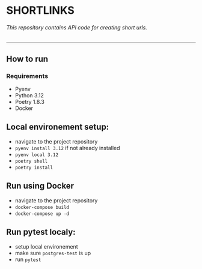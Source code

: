 # SHORTLINKS
###### This repository contains API code for creating short urls.
----

## How to run

### Requirements
- Pyenv
- Python 3.12
- Poetry 1.8.3
- Docker

## Local environement setup:
- navigate to the project repository
- `pyenv install 3.12` if not already installed
- `pyenv local 3.12`
- `poetry shell`
- `poetry install`

## Run using Docker
- navigate to the project repository
- `docker-compose build`
- `docker-compose up -d`

## Run pytest localy:
- setup local environement
- make sure `postgres-test` is up
- run `pytest`
